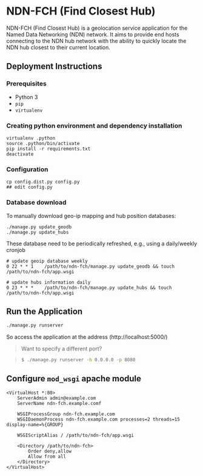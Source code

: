 NDN-FCH (Find Closest Hub)
==========================

NDN-FCH (Find Closest Hub) is a geolocation service application for the Named Data Networking (NDN) network. It aims to provide end hosts connecting to the NDN hub network with the ability to quickly locate the NDN hub closest to their current location.

## Deployment Instructions

### Prerequisites

- Python 3
- `pip`
- `virtualenv`

### Creating python environment and dependency installation

    virtualenv .python
    source .python/bin/activate
    pip install -r requirements.txt
    deactivate

### Configuration

    cp config.dist.py config.py
    ## edit config.py

### Database download

To manually download geo-ip mapping and hub position databases:

    ./manage.py update_geodb
    ./manage.py update_hubs

These database need to be periodically refreshed, e.g., using a daily/weekly cronjob

    # update geoip database weekly
    0 22 * * 1    /path/to/ndn-fch/manage.py update_geodb && touch /path/to/ndn-fch/app.wsgi

    # update hubs information daily
    0 23 * * *    /path/to/ndn-fch/manage.py update_hubs && touch /path/to/ndn-fch/app.wsgi

## Run the Application

```sh
./manage.py runserver
```

So access the application at the address (http://localhost:5000/)

> Want to specify a different port?

> ```sh
> $ ./manage.py runserver -h 0.0.0.0 -p 8080
> ```

## Configure `mod_wsgi` apache module

```
<VirtualHost *:80>
    ServerAdmin admin@example.com
    ServerName ndn-fch.example.comf

    WSGIProcessGroup ndn-fch.example.com
    WSGIDaemonProcess ndn-fch.example.com processes=2 threads=15 display-name=%{GROUP}

    WSGIScriptAlias / /path/to/ndn-fch/app.wsgi

    <Directory /path/to/ndn-fch>
        Order deny,allow
        Allow from all
    </Directory>
</VirtualHost>
```

